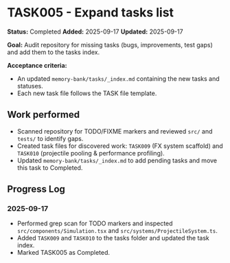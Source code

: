 # TASK005 - Expand tasks list

**Status:** Completed
**Added:** 2025-09-17
**Updated:** 2025-09-17

**Goal:** Audit repository for missing tasks (bugs, improvements, test gaps) and add them to the tasks index.

**Acceptance criteria:**

- An updated `memory-bank/tasks/_index.md` containing the new tasks and statuses.
- Each new task file follows the TASK file template.

## Work performed

- Scanned repository for TODO/FIXME markers and reviewed `src/` and `tests/` to identify gaps.
- Created task files for discovered work: `TASK009` (FX system scaffold) and `TASK010` (projectile pooling & performance profiling).
- Updated `memory-bank/tasks/_index.md` to add pending tasks and move this task to Completed.

## Progress Log

### 2025-09-17

- Performed grep scan for TODO markers and inspected `src/components/Simulation.tsx` and `src/systems/ProjectileSystem.ts`.
- Added `TASK009` and `TASK010` to the tasks folder and updated the task index.
- Marked TASK005 as Completed.
